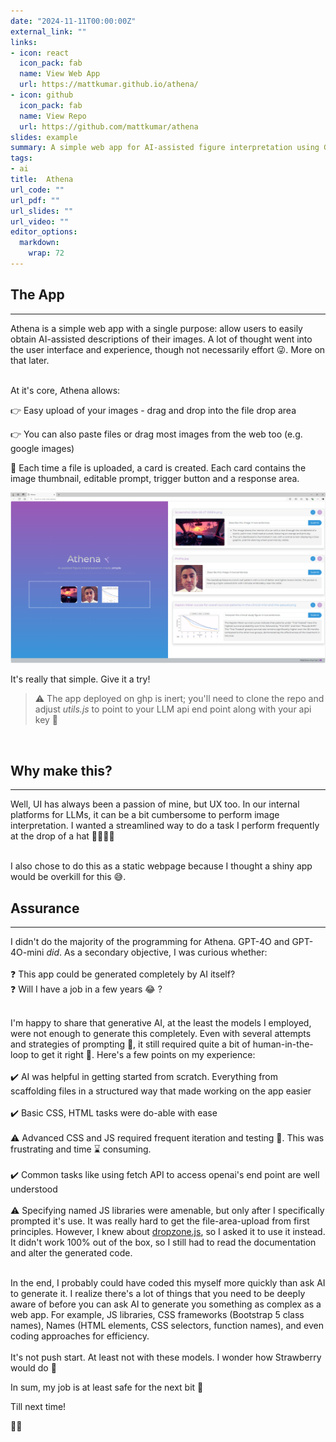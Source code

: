 ```yaml
---
date: "2024-11-11T00:00:00Z"
external_link: ""
links:
- icon: react
  icon_pack: fab
  name: View Web App
  url: https://mattkumar.github.io/athena/
- icon: github
  icon_pack: fab
  name: View Repo
  url: https://github.com/mattkumar/athena
slides: example
summary: A simple web app for AI-assisted figure interpretation using GPT-4O
tags:
- ai
title:  Athena
url_code: ""
url_pdf: ""
url_slides: ""
url_video: ""
editor_options: 
  markdown: 
    wrap: 72
---
```


<h2>The App</h2>
<hr>
Athena is a simple web app with a single purpose: allow users to easily obtain AI-assisted descriptions of their images. A lot of thought went into the user interface and experience, though not necessarily effort 😜. More on that later.  
<br>
<br>

At it's core, Athena allows:

👉 Easy upload of your images - drag and drop into the file drop area  

👉 You can also paste  files or drag  most images from the web too (e.g. google images)  

🌿 Each time a file is uploaded, a card is created. Each card contains the image thumbnail, editable prompt, trigger button and a response area.  


![](athena.png)

It's really that simple. Give it a try!


> ⚠️ The app deployed on ghp is inert; you'll need to clone the repo and adjust *utils.js* to point to your LLM api end point along with your api key 🔐

<br>
<h2>Why make this?</h2>
<hr>
Well, UI has always been a passion of mine, but UX too. In our internal platforms for LLMs, it can be a bit cumbersome to perform image interpretation. I wanted a streamlined way to do a task I perform frequently at the drop of a hat 🏃🏻‍♂💨️   
<br>
<br>
  
I also chose to do this as a static webpage because I thought a shiny app would be overkill for this 😅.

<h2>Assurance</h2>
<hr>
I didn't do the majority of the programming for Athena. GPT-4O and GPT-4O-mini <i>did</i>. As a secondary objective, I was curious whether:  
<br>
<br>
❓ This app  could be generated completely by AI itself?    
<br>
❓ Will I have a job in a few years 😂   ?
<br>
<br>

I'm happy to share that generative AI, at the least the models I employed, were not enough to generate this completely. Even with several attempts and strategies of prompting 📝, it still required quite a bit of human-in-the-loop to get it right 👫. Here's a few points on my experience:
<br>
<br>
✔️ AI was helpful in getting started from scratch. Everything from scaffolding files in a structured way that made working on the app easier
<br>
<br>
✔️ Basic CSS, HTML tasks were do-able with ease
<br>
<br>
⚠️ Advanced CSS and JS required frequent iteration and testing 🔄. This was frustrating and time ⌛ consuming.
<br>
<br>
✔️ Common tasks like using fetch API to access openai's end point are well understood
<br>
<br>
⚠️ Specifying named JS libraries were amenable, but only after I specifically prompted it's use. It was really hard to get the file-area-upload from first principles. However, I knew about [dropzone.js](https://www.dropzone.dev/), so I asked it to use it instead. It didn't work 100% out of the box, so I still had to read the documentation and alter the generated code.
<br>
<br>

In the end, I probably could have coded this myself more quickly than ask AI to generate it. I realize there's a lot of things that you need to be deeply aware of before you can ask AI to generate you something as complex as a web app. For example, JS libraries, CSS frameworks (Bootstrap 5 class names), Names (HTML elements, CSS selectors, function names), and even coding approaches for efficiency. 
<br>
<br>
It's not push start. At least not with these models. I wonder how Strawberry would do 🤔

In sum, my job is at least safe for the next bit 🙆

Till next time!

🍻🌴
